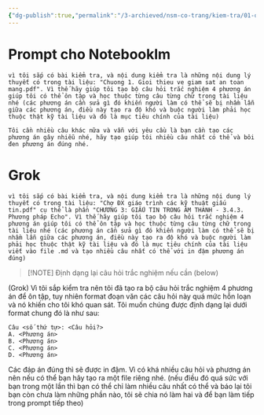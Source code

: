 ```yaml
---
{"dg-publish":true,"permalink":"/3-archieved/nsm-co-trang/kiem-tra/01-on-kiem-tra-prompt-cho-notebooklm/","created":"2025-05-30T01:05:52.000+07:00"}
---
```


# Prompt cho Notebooklm
```
vì tôi sắp có bài kiểm tra, và nội dung kiểm tra là những nội dung lý thuyết có trong tài liệu: "Chuong 1. Gioi thieu ve giam sat an toan mang.pdf". Vì thế hãy giúp tôi tạo bộ câu hỏi trắc nghiệm 4 phương án giúp tôi có thể ôn tập và học thuộc từng câu từng chữ trong tài liệu nhé (các phương án cần sửa gì đó khiến người làm có thể sẽ bị nhầm lẫn giữa các phương án, điều này tạo ra độ khó và buộc người làm phải học thuộc thật kỹ tài liệu và đó là mục tiêu chính của tài liệu)
```

```
Tôi cần nhiều câu khác nữa và vẫn với yêu cầu là bạn cần tạo các phương án gây nhiễu nhé, hãy tạo giúp tôi nhiều câu nhất có thể và bôi đen phương án đúng nhé.
```


# Grok

```
vì tôi sắp có bài kiểm tra, và nội dung kiểm tra là những nội dung lý thuyết có trong tài liệu: "Chợ ĐX giáo trình các kỹ thuật giấu tin.pdf" cụ thể là phần "CHƯƠNG 3: GIẤU TIN TRONG ÂM THANH - 3.4.3. Phương pháp Echo". Vì thế hãy giúp tôi tạo bộ câu hỏi trắc nghiệm 4 phương án giúp tôi có thể ôn tập và học thuộc từng câu từng chữ trong tài liệu nhé (các phương án cần sửa gì đó khiến người làm có thể sẽ bị nhầm lẫn giữa các phương án, điều này tạo ra độ khó và buộc người làm phải học thuộc thật kỹ tài liệu và đó là mục tiêu chính của tài liệu viết vào file .md và tạo nhiều câu nhất có thể với in đậm phương án đúng)
```


> [!NOTE] Định dạng lại câu hỏi trắc nghiệm nếu cần (below)

(Grok) 
Vì tôi sắp kiểm tra nên tôi đã tạo ra bộ câu hỏi trắc nghiệm 4 phương án để ôn tập, tuy nhiên format đoạn văn các câu hỏi này quá mức hỗn loạn và nó khiến cho tôi khó quan sát. Tôi muốn chúng được định dạng lại dưới format chung đó là như sau:
```
Câu <số thứ tự>: <Câu hỏi?>
A. <Phương án>
B. <Phương án>
C. <Phương án>
D. <Phương án>
```
Các đáp án đúng thì sẽ được in đậm. Vì có khá nhiều câu hỏi và phương án nên nếu có thể bạn hãy tạo ra một file riêng nhé. (nếu điều đó quá sức với bạn trong một lần thì bạn có thể chỉ làm nhiều câu nhất có thể và báo lại tôi bạn còn chưa làm những phần nào, tôi sẽ chia nó làm hai và để bạn làm tiếp trong prompt tiếp theo)

